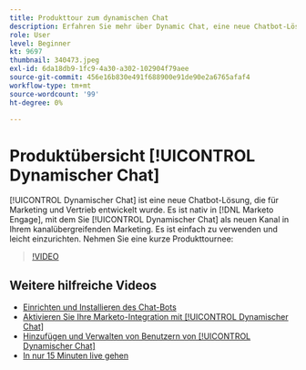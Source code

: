 ```yaml
---
title: Produkttour zum dynamischen Chat
description: Erfahren Sie mehr über Dynamic Chat, eine neue Chatbot-Lösung, die für Marketing und Vertrieb aus Adobe entwickelt wurde.
role: User
level: Beginner
kt: 9697
thumbnail: 340473.jpeg
exl-id: 6da18db9-1fc9-4a30-a302-102904f79aee
source-git-commit: 456e16b830e491f688900e91de90e2a6765afaf4
workflow-type: tm+mt
source-wordcount: '99'
ht-degree: 0%

---
```


# Produktübersicht [!UICONTROL Dynamischer Chat]

[!UICONTROL Dynamischer Chat]  ist eine neue Chatbot-Lösung, die für Marketing und Vertrieb entwickelt wurde. Es ist nativ in [!DNL Marketo Engage], mit dem Sie [!UICONTROL Dynamischer Chat]  als neuen Kanal in Ihrem kanalübergreifenden Marketing. Es ist einfach zu verwenden und leicht einzurichten. Nehmen Sie eine kurze Produkttournee:

>[!VIDEO](https://video.tv.adobe.com/v/340473/?quality=12&learn=on)

## Weitere hilfreiche Videos

* [Einrichten und Installieren des Chat-Bots](setup.md)
* [Aktivieren Sie Ihre Marketo-Integration mit [!UICONTROL Dynamischer Chat] ](marketo-integration.md)
* [Hinzufügen und Verwalten von Benutzern von [!UICONTROL Dynamischer Chat] ](user-management.md)
* [In nur 15 Minuten live gehen](go-live-in-15-minutes.md)
